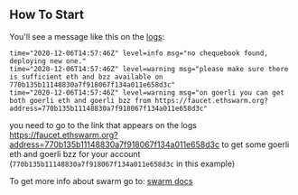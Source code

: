 ## How To Start

You'll see a message like this on the [logs](http://my.dappnode/#/packages/bee.dnp.dappnode.eth/logs):

```
time="2020-12-06T14:57:46Z" level=info msg="no chequebook found, deploying new one."
time="2020-12-06T14:57:46Z" level=warning msg="please make sure there is sufficient eth and bzz available on 770b135b11148830a7f918067f134a011e658d3c"
time="2020-12-06T14:57:46Z" level=warning msg="on goerli you can get both goerli eth and goerli bzz from https://faucet.ethswarm.org?address=770b135b11148830a7f918067f134a011e658d3c"
```

you need to go to the link that appears on the logs https://faucet.ethswarm.org?address=770b135b11148830a7f918067f134a011e658d3c to get some goerli eth and goerli bzz for your account (`770b135b11148830a7f918067f134a011e658d3c` in this example)


To get more info about swarm go to: [swarm docs](https://docs.ethswarm.org/)